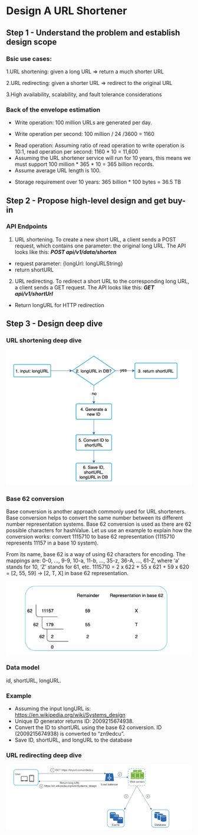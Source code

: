 # Design A URL Shortener

## Step 1 - Understand the problem and establish design scope
### Bsic use cases:

1.URL shortening: given a long URL => return a much shorter URL

2.URL redirecting: given a shorter URL => redirect to the original URL

3.High availability, scalability, and fault tolerance considerations

### Back of the envelope estimation
- Write operation: 100 million URLs are generated per day.
 * Write operation per second: 100 million / 24 /3600 = 1160
- Read operation: Assuming ratio of read operation to write operation is 10:1, read operation per second: 1160 * 10 = 11,600
- Assuming the URL shortener service will run for 10 years, this means we must support 100 million * 365 * 10 = 365 billion records.
- Assume average URL length is 100.
 * Storage requirement over 10 years: 365 billion * 100 bytes = 36.5 TB
 
## Step 2 - Propose high-level design and get buy-in
### API Endpoints
1. URL shortening. To create a new short URL, a client sends a POST request, which contains one parameter: the original long URL. The API looks like this: **_POST api/v1/data/shorten_**
 * request parameter: {longUrl: longURLString}
 * return shortURL
2. URL redirecting. To redirect a short URL to the corresponding long URL, a client sends a GET request. The API looks like this: **_GET api/v1/shortUrl_**
 * Return longURL for HTTP redirection

## Step 3 - Design deep dive
### URL shortening deep dive
![](/assets/url_shortener_workflow.png)

### Base 62 conversion

Base conversion is another approach commonly used for URL shorteners. Base conversion helps to convert the same number between its different number representation systems. Base 62 conversion is used as there are 62 possible characters for hashValue. Let us use an example to explain how the conversion works: convert 1115710 to base 62 representation (1115710 represents 11157 in a base 10 system).

From its name, base 62 is a way of using 62 characters for encoding. The mappings are: 0-0, ..., 9-9, 10-a, 11-b, ..., 35-z, 36-A, ..., 61-Z, where ‘a’ stands for 10, ‘Z’ stands for 61, etc.
1115710 = 2 x 622 + 55 x 621 + 59 x 620 = [2, 55, 59] -> [2, T, X] in base 62 representation. 

![](/assets/base_62_conversion.png)

### Data model
id, shortURL, longURL.

### Example

- Assuming the input longURL is: https://en.wikipedia.org/wiki/Systems_design
- Unique ID generator returns ID: 2009215674938.
- Convert the ID to shortURL using the base 62 conversion. ID (2009215674938) is converted to “zn9edcu”.
- Save ID, shortURL, and longURL to the database

### URL redirecting deep dive
![](/assets/url_redirecting_design.png)



